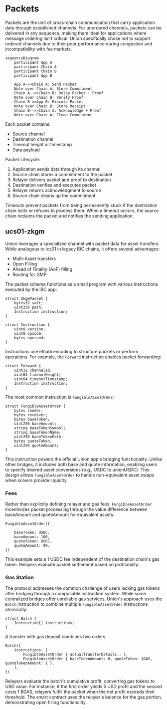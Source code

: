# Packets

Packets are the unit of cross-chain communication that carry application data through established channels. For unordered channels, packets can be delivered in any sequence, making them ideal for applications where message ordering isn't critical. Union specifically chose not to support ordered channels due to their poor performance during congestion and incompatibility with fee markets.

```mermaid
sequenceDiagram
    participant App A
    participant Chain A
    participant Chain B
    participant App B

    App A->>Chain A: Send Packet
    Note over Chain A: Store Commitment
    Chain A-->>Chain B: Relay Packet + Proof
    Note over Chain B: Verify Proof
    Chain B->>App B: Execute Packet
    Note over Chain B: Store Receipt
    Chain B-->>Chain A: Acknowledge + Proof
    Note over Chain A: Clean Commitment
```

Each packet contains:

- Source channel
- Destination channel
- Timeout height or timestamp
- Data payload

Packet Lifecycle:

1. Application sends data through its channel
1. Source chain stores a commitment to the packet
1. Relayer delivers packet and proof to destination
1. Destination verifies and executes packet
1. Relayer returns acknowledgment to source
1. Source chain cleans up the commitment

Timeouts prevent packets from being permanently stuck if the destination chain halts or refuses to process them. When a timeout occurs, the source chain reclaims the packet and notifies the sending application.

## ucs01-zkgm

Union leverages a specialized channel with packet data for asset transfers. While analogous to ics01 in legacy IBC chains, it offers several advantages:

- Multi-Asset transfers
- Open Filling
- Ahead of Finality (AoF) filling
- Routing for GMP

The packet schema functions as a small program with various instructions executed by the IBC app:

```solidity
struct ZkgmPacket {
    bytes32 salt;
    uint256 path;
    Instruction instruction;
}

struct Instruction {
    uint8 version;
    uint8 opcode;
    bytes operand;
}
```

Instructions use ethabi encoding to structure packets or perform operations. For example, the `Forward` instruction enables packet forwarding:

```solidity
struct Forward {
    uint32 channelId;
    uint64 timeoutHeight;
    uint64 timeoutTimestamp;
    Instruction instruction;
}
```

The most common instruction is `FungibleAssetOrder`:

```solidity
struct FungibleAssetOrder {
    bytes sender;
    bytes receiver;
    bytes baseToken;
    uint256 baseAmount;
    string baseTokenSymbol;
    string baseTokenName;
    uint256 baseTokenPath;
    bytes quoteToken;
    uint256 quoteAmount;
}
```

This instruction powers the official Union app's bridging functionality. Unlike other bridges, it includes both base and quote information, enabling users to specify desired asset conversions (e.g., USDC to unionUSDC). This design allows `FungibleAssetOrder` to handle non-equivalent asset swaps when solvers provide liquidity.

### Fees

Rather than explicitly defining relayer and gas fees, `FungibleAssetOrder` incentivizes packet processing through the value difference between baseAmount and quoteAmount for equivalent assets:

```solidity
FungibleAssetOrder({
    ...
    baseToken: USDC,
    baseAmount: 100,
    quoteToken: USDC,
    quoteAmount: 99,
})
```

This example sets a 1 USDC fee independent of the destination chain's gas token. Relayers evaluate packet settlement based on profitability.

### Gas Station

The protocol addresses the common challenge of users lacking gas tokens after bridging through a composable instruction system. While some centralized bridges offer unreliable gas services, Union's approach uses the `Batch` instruction to combine multiple `FungibleAssetOrder` instructions atomically:

```solidity
struct Batch {
    Instruction[] instructions;
}
```

A transfer with gas deposit combines two orders:

```solidity
Batch({
    instructions: [
        FungibleAssetOrder { actualTransferDetails.. },
        FungibleAssetOrder { baseTokenAmount: 0, quoteToken: $GAS, quoteTokenAmount: 1 },
    ],
})
```

Relayers evaluate the batch's cumulative profit, converting gas tokens to USD value. For instance, if the first order yields 5 USD profit and the second costs 1 $GAS, relayers fulfill the packet when the net profit exceeds their threshold. The smart contract uses the relayer's balance for the gas portion, demonstrating open filling functionality.
